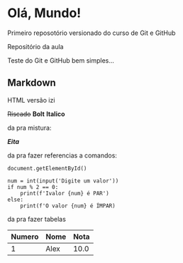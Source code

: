 # Olá, Mundo!
 Primeiro reposotório versionado do curso de Git e GitHub

Repositório da aula

Teste do Git e GitHub
bem simples...

## Markdown
HTML versão izi

~~Riscado~~
**Bolt**
__Italico__

da pra mistura:

__*Eita*__

da pra fazer referencias a comandos:

`document.getElementById()`

```
num = int(input('Digite um valor'))
if num % 2 == 0:
    print(f'Ivalor {num} é PAR')
else:
    print(f'O valor {num} é ÍMPAR)

```

da pra fazer tabelas

Numero | Nome | Nota
---|---|---
1 | Alex | 10.0